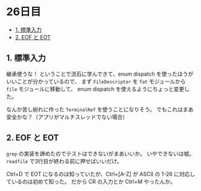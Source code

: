 # 26日目

<!-- mtoc-start -->

- [1. 標準入力](#1-標準入力)
- [2. EOF と EOT](#2-eof-と-eot)

<!-- mtoc-end -->

## 1. 標準入力

継承使うな！
ということで流石に学んできて、enum dispatch を使ったほうがいいことが分かっているので、
まず `FileDescriptor` を `fat` モジュールから `file` モジュールに移動して、
enum dispatch を使えるようにちょっと変更した。

なんか苦し紛れに作った `TerminalRef` を使うことになりそう。
でもこれはまあ安全かな？（アプリがマルチスレッドでない場合）

## 2. EOF と EOT

`grep` の実装を諦めたのでテストはできないがまあいいか。
いやできないは嘘。
`readfile` で3行目が終わる前に押せばいいだけ。

Ctrl+D で EOT になるのは知っていたが、Ctrl+\[A-Z\] が ASCII の 1-26 に対応しているのは初めて知った。
だから CR の入力とか Ctrl+M やったんか。
